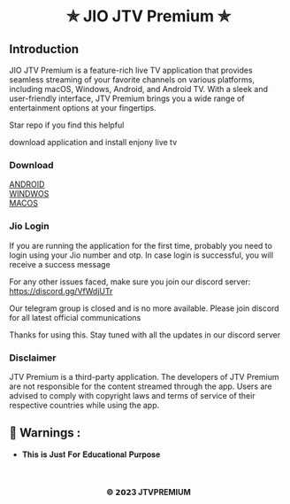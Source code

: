 <h1 align='center'>✯ JIO JTV Premium ✯</h1>

## Introduction
JIO JTV Premium is a feature-rich live TV application that provides seamless streaming of your favorite channels on various platforms, including macOS, Windows, Android, and Android TV. With a sleek and user-friendly interface, JTV Premium brings you a wide range of entertainment options at your fingertips.

Star repo if you find this helpful

download application and install enjony live tv

### Download

[ANDROID](https://raw.githubusercontent.com/jtvpremium/jio-jtv-premium/master/files/JTV-PREMIUM.apk) <br>
[WINDWOS](https://raw.githubusercontent.com/jtvpremium/jio-jtv-premium/master/files/WINDOWS-JTV-PREMIUM.zip) <br>
[MACOS](https://raw.githubusercontent.com/jtvpremium/jio-jtv-premium/master/files/MACOS-JTV-PREMIUM.zip)


### Jio Login
If you are running the application for the first time, probably you need to login using your Jio number and otp. In case login is successful, you will receive a success message

For any other issues faced, make sure you join our discord server: https://discord.gg/VfWdjUTr 

Our telegram group is closed and is no more available. Please join discord for all latest official communications 

Thanks for using this.
Stay tuned with all the updates in our discord server

### Disclaimer
JTV Premium is a third-party application. The developers of JTV Premium are not responsible for the content streamed through the app. Users are advised to comply with copyright laws and terms of service of their respective countries while using the app.

<h2>🚸 Warnings :</h2>

- 𝐓𝐡𝐢𝐬 𝐢𝐬 𝐉𝐮𝐬𝐭 𝐅𝐨𝐫 𝐄𝐝𝐮𝐜𝐚𝐭𝐢𝐨𝐧𝐚𝐥 𝐏𝐮𝐫𝐩𝐨𝐬𝐞

<br>


<h4 align='center'>© 𝟮𝟬𝟮3 JTVPREMIUM</h4>

